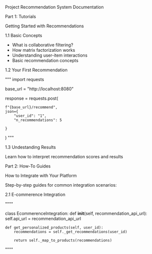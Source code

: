 Project Recommendation System Documentation

Part 1: Tutorials

Getting Started with Recommendations

1.1 Basic Concepts

- What is collaborative filtering?
- How matrix factorization works
- Understanding user-item interactions
- Basic recommendation concepts

1.2 Your First Recommendation

"""
import requests

base_url = "http://localhost:8080"

response = requests.post(

    f"{base_url}/recommend",
    json={
        "user_id": "1",
        "n_recommendations": 5

    }

)
"""

1.3 Undestanding Results

Learn how to interpret recommendation scores and results

Part 2: How-To Guides

How to Integrate with Your Platform

Step-by-step guides for common integration scenarios:

2.1 E-commerence Integration

""""

class EcommerenceIntegration:
    def __init__(self, recommendation_api_url):
        self.api_url = recommendation_api_url
    
    def get_personalized_products(self, user_id):
        recommendations = self._get_recommendations(user_id)

        return self._map_to_products(recommendations)
""""